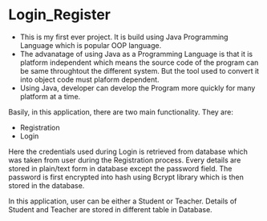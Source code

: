 # Login_Register
- This is my first ever project. It is build using Java Programming Language which is popular OOP language.
- The advanatage of using Java as a Programming Language is that it is platform independent which means the source code of the program can be same throughtout the        different system. But the tool used to convert it into object code must plaform dependent.
- Using Java, developer can develop the Program more quickly for many platform at a time.



Basily, in this application, there are two main functionality.
They are:
- Registration 
- Login


Here the credentials used during Login is retrieved from database which was taken from user during the Registration process.
Every details are stored in plain/text form in database except the password field. The password is first encrypted into hash using Bcrypt library  which is then stored in the database.


In this application, user can be either a Student or Teacher.
Details of Student and Teacher are stored in different table in Database.


